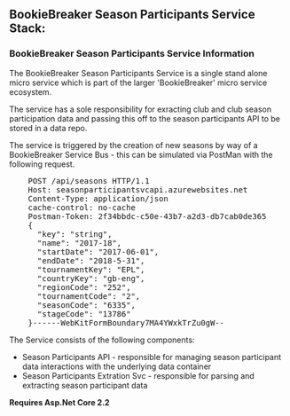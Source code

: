 <h2>BookieBreaker Season Participants Service Stack:</h2>

<h3>BookieBreaker Season Participants Service Information</h3>

<p>The BookieBreaker Season Participants Service is a single stand alone micro service which is part of the larger 'BookieBreaker' micro service ecosystem.</p>

<p>The service has a sole responsibility for exracting club and club season participation data and passing this off to the season participants API to be stored in a data repo.</p>

<p>The service is triggered by the creation of new seasons by way of a BookieBreaker Service Bus - this can be simulated via PostMan with the following request.</p>

<pre>
	POST /api/seasons HTTP/1.1
	Host: seasonparticipantsvcapi.azurewebsites.net
	Content-Type: application/json
	cache-control: no-cache
	Postman-Token: 2f34bbdc-c50e-43b7-a2d3-db7cab0de365
	{
	  "key": "string",
	  "name": "2017-18",
	  "startDate": "2017-06-01",
	  "endDate": "2018-5-31",
	  "tournamentKey": "EPL",
	  "countryKey": "gb-eng",
	  "regionCode": "252",
	  "tournamentCode": "2",
	  "seasonCode": "6335",
	  "stageCode": "13786"
	}------WebKitFormBoundary7MA4YWxkTrZu0gW--
</pre>


<p>The Service consists of the following components:
	<ul>
		<li>Season Participants API - responsible for managing season participant data interactions with the underlying data container</li>
		<li>Season Participants Extration Svc - responsible for parsing and extracting season participant data</li>
	</ul>
</p>
<p><b>Requires Asp.Net Core 2.2</b></p>
